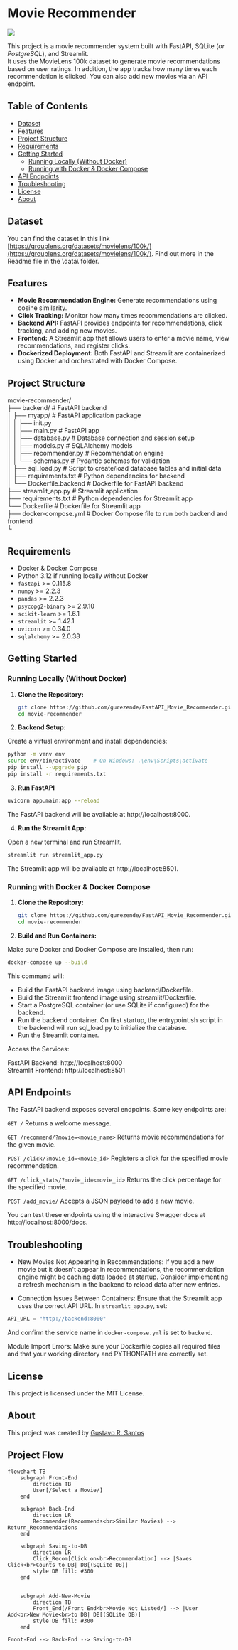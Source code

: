 # Movie Recommender

![](img/movie-recommendation-system.jpg)

This project is a movie recommender system built with FastAPI, SQLite (*or PostgreSQL*), and Streamlit. <br>
It uses the MovieLens 100k dataset to generate movie recommendations based on user ratings. In addition, the app tracks how many times each recommendation is clicked. You can also add new movies via an API endpoint.

## Table of Contents

- [Dataset](#dataset)
- [Features](#features)
- [Project Structure](#project-structure)
- [Requirements](#requirements)
- [Getting Started](#getting-started)
  - [Running Locally (Without Docker)](#running-locally-without-docker)
  - [Running with Docker & Docker Compose](#running-with-docker--docker-compose)
- [API Endpoints](#api-endpoints)
- [Troubleshooting](#troubleshooting)
- [License](#license)
- [About](#about)


## Dataset
You can find the dataset in this link [https://grouplens.org/datasets/movielens/100k/](https://grouplens.org/datasets/movielens/100k/).
Find out more in the Readme file in the \data\ folder.

## Features

- **Movie Recommendation Engine:** Generate recommendations using cosine similarity.
- **Click Tracking:** Monitor how many times recommendations are clicked.
- **Backend API:** FastAPI provides endpoints for recommendations, click tracking, and adding new movies.
- **Frontend:** A Streamlit app that allows users to enter a movie name, view recommendations, and register clicks.
- **Dockerized Deployment:** Both FastAPI and Streamlit are containerized using Docker and orchestrated with Docker Compose.

## Project Structure

movie-recommender/ <br>
├── backend/ # FastAPI backend <br>
│ ├── myapp/ # FastAPI application package <br>
│ │ ├── init.py <br>
│ │ ├── main.py # FastAPI app <br>
│ │ ├── database.py # Database connection and session setup <br>
│ │ ├── models.py # SQLAlchemy models <br>
│ │ ├── recommender.py # Recommendation engine <br>
│ │ └── schemas.py # Pydantic schemas for validation  <br>
│ ├── sql_load.py # Script to create/load database tables and initial data <br>
│ ├── requirements.txt # Python dependencies for backend <br>
│ └── Dockerfile.backend # Dockerfile for FastAPI backend <br>
├── streamlit_app.py # Streamlit application <br>
├── requirements.txt # Python dependencies for Streamlit app <br>
└── Dockerfile # Dockerfile for Streamlit app <br>
├── docker-compose.yml # Docker Compose file to run both backend and frontend <br>
└


## Requirements

- Docker & Docker Compose
- Python 3.12 if running locally without Docker
- `fastapi` >= 0.115.8
- `numpy` >= 2.2.3
- `pandas` >= 2.2.3
- `psycopg2-binary` >= 2.9.10
- `scikit-learn` >= 1.6.1
- `streamlit` >= 1.42.1
- `uvicorn` >= 0.34.0
- `sqlalchemy` >= 2.0.38

## Getting Started

### Running Locally (Without Docker)

1. **Clone the Repository:**

   ```bash
   git clone https://github.com/gurezende/FastAPI_Movie_Recommender.git
   cd movie-recommender
   ```

2. **Backend Setup:**

Create a virtual environment and install dependencies:
```bash
python -m venv env
source env/bin/activate    # On Windows: .\env\Scripts\activate
pip install --upgrade pip
pip install -r requirements.txt
```

3. **Run FastAPI**
```bash
uvicorn app.main:app --reload
```
The FastAPI backend will be available at http://localhost:8000.

4. **Run the Streamlit App:**

Open a new terminal and run Streamlit.

```bash
streamlit run streamlit_app.py
```

The Streamlit app will be available at http://localhost:8501.

### Running with Docker & Docker Compose

1. **Clone the Repository:**

   ```bash
   git clone https://github.com/gurezende/FastAPI_Movie_Recommender.git
   cd movie-recommender
   ```

2. **Build and Run Containers:**

Make sure Docker and Docker Compose are installed, then run:

```bash
docker-compose up --build
```

This command will:

* Build the FastAPI backend image using backend/Dockerfile.
* Build the Streamlit frontend image using streamlit/Dockerfile.
* Start a PostgreSQL container (or use SQLite if configured) for the backend.
* Run the backend container. On first startup, the entrypoint.sh script in the backend will run sql_load.py to initialize the database.
* Run the Streamlit container.

Access the Services:
 
FastAPI Backend: http://localhost:8000 <br>
Streamlit Frontend: http://localhost:8501

## API Endpoints
The FastAPI backend exposes several endpoints. Some key endpoints are:

`GET /`
Returns a welcome message.

`GET /recommend/?movie=<movie_name>`
Returns movie recommendations for the given movie.

`POST /click/?movie_id=<movie_id>`
Registers a click for the specified movie recommendation.

`GET /click_stats/?movie_id=<movie_id>`
Returns the click percentage for the specified movie.

`POST /add_movie/`
Accepts a JSON payload to add a new movie.

You can test these endpoints using the interactive Swagger docs at http://localhost:8000/docs.

## Troubleshooting

* New Movies Not Appearing in Recommendations:
If you add a new movie but it doesn't appear in recommendations, the recommendation engine might be caching data loaded at startup. Consider implementing a refresh mechanism in the backend to reload data after new entries.

* Connection Issues Between Containers:
Ensure that the Streamlit app uses the correct API URL. In `streamlit_app.py`, set:

```python
API_URL = "http://backend:8000" 
```

And confirm the service name in `docker-compose.yml` is set to `backend`.

Module Import Errors:
Make sure your Dockerfile copies all required files and that your working directory and PYTHONPATH are correctly set.

## License
This project is licensed under the MIT License.

## About
This project was created by [Gustavo R. Santos](https://gustavorsantos.me)

## Project Flow

```mermaid
flowchart TB
    subgraph Front-End
        direction TB
        User[/Select a Movie/]
    end

    subgraph Back-End
        direction LR
        Recommender(Recommends<br>Similar Movies) --> Return_Recommendations
    end

    subgraph Saving-to-DB
        direction LR
        Click_Recom[Click on<br>Recommendation] --> |Saves Click<br>Counts to DB| DB[(SQLite DB)]
        style DB fill: #300
    end


    subgraph Add-New-Movie
        direction TB
        Front_End[/Front End<br>Movie Not Listed/] --> |User Add<br>New Movie<br>to DB| DB[(SQLite DB)]
        style DB fill: #300
    end

Front-End --> Back-End --> Saving-to-DB
```